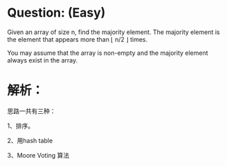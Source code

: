 # Question: (Easy)

Given an array of size n, find the majority element. The majority element is the element that appears more than ⌊ n/2 ⌋ times.

You may assume that the array is non-empty and the majority element always exist in the array.

# 解析：

思路一共有三种：

1、排序。

2、用hash table

3、Moore Voting 算法